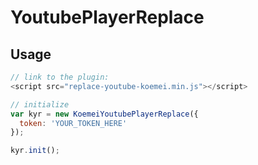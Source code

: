 # YoutubePlayerReplace

## Usage
  ```javascript
  // link to the plugin:
  <script src="replace-youtube-koemei.min.js"></script>

  // initialize
  var kyr = new KoemeiYoutubePlayerReplace({
    token: 'YOUR_TOKEN_HERE'
  });

  kyr.init();
  ```

